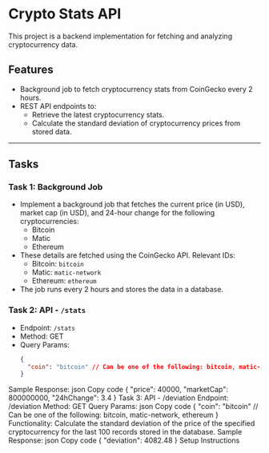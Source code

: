 # Crypto Stats API

This project is a backend implementation for fetching and analyzing cryptocurrency data.

## Features

- Background job to fetch cryptocurrency stats from CoinGecko every 2 hours.
- REST API endpoints to:
  - Retrieve the latest cryptocurrency stats.
  - Calculate the standard deviation of cryptocurrency prices from stored data.

---

## Tasks

### Task 1: Background Job
- Implement a background job that fetches the current price (in USD), market cap (in USD), and 24-hour change for the following cryptocurrencies:
  - Bitcoin
  - Matic
  - Ethereum
- These details are fetched using the CoinGecko API. Relevant IDs:
  - Bitcoin: `bitcoin`
  - Matic: `matic-network`
  - Ethereum: `ethereum`
- The job runs every 2 hours and stores the data in a database.

### Task 2: API - `/stats`
- Endpoint: `/stats`
- Method: GET
- Query Params:
  ```json
  {
    "coin": "bitcoin" // Can be one of the following: bitcoin, matic-network, ethereum
  }

Sample Response:
json
Copy code
{
  "price": 40000,
  "marketCap": 800000000,
  "24hChange": 3.4
}
Task 3: API - /deviation
Endpoint: /deviation
Method: GET
Query Params:
json
Copy code
{
  "coin": "bitcoin" // Can be one of the following: bitcoin, matic-network, ethereum
}
Functionality:
Calculate the standard deviation of the price of the specified cryptocurrency for the last 100 records stored in the database.
Sample Response:
json
Copy code
{
  "deviation": 4082.48
}
Setup Instructions
